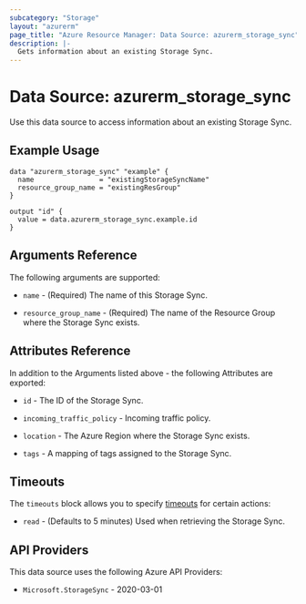 ```yaml
---
subcategory: "Storage"
layout: "azurerm"
page_title: "Azure Resource Manager: Data Source: azurerm_storage_sync"
description: |-
  Gets information about an existing Storage Sync.
---
```


# Data Source: azurerm_storage_sync

Use this data source to access information about an existing Storage Sync.

## Example Usage

```hcl
data "azurerm_storage_sync" "example" {
  name                = "existingStorageSyncName"
  resource_group_name = "existingResGroup"
}

output "id" {
  value = data.azurerm_storage_sync.example.id
}
```

## Arguments Reference

The following arguments are supported:

* `name` - (Required) The name of this Storage Sync.

* `resource_group_name` - (Required) The name of the Resource Group where the Storage Sync exists.

## Attributes Reference

In addition to the Arguments listed above - the following Attributes are exported:

* `id` - The ID of the Storage Sync.

* `incoming_traffic_policy` - Incoming traffic policy.

* `location` - The Azure Region where the Storage Sync exists.

* `tags` - A mapping of tags assigned to the Storage Sync.

## Timeouts

The `timeouts` block allows you to specify [timeouts](https://www.terraform.io/language/resources/syntax#operation-timeouts) for certain actions:

* `read` - (Defaults to 5 minutes) Used when retrieving the Storage Sync.

## API Providers
<!-- This section is generated, changes will be overwritten -->
This data source uses the following Azure API Providers:

* `Microsoft.StorageSync` - 2020-03-01
